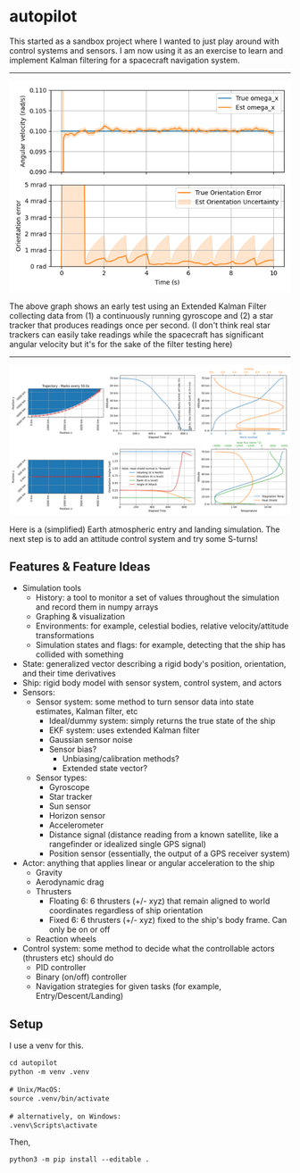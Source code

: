 # autopilot

This started as a sandbox project where I wanted to just play around with control systems and sensors. I am now using it as an exercise to learn and implement Kalman filtering for a spacecraft navigation system.

---

![](assets/EKF_Test_Gyro_StarTracker.png)

The above graph shows an early test using an Extended Kalman Filter collecting data from (1) a continuously running gyroscope and (2) a star tracker that produces readings once per second. (I don't think real star trackers can easily take readings while the spacecraft has significant angular velocity but it's for the sake of the filter testing here)

---

![](assets/Atmospheric_Entry.png)

Here is a (simplified) Earth atmospheric entry and landing simulation. The next step is to add an attitude control system and try some S-turns!


## Features & Feature Ideas

* Simulation tools
  * History: a tool to monitor a set of values throughout the simulation and record them in numpy arrays
  * Graphing & visualization
  * Environments: for example, celestial bodies, relative velocity/attitude transformations
  * Simulation states and flags: for example, detecting that the ship has collided with something
* State: generalized vector describing a rigid body's position, orientation, and their time derivatives
* Ship: rigid body model with sensor system, control system, and actors
* Sensors:
  * Sensor system: some method to turn sensor data into state estimates, Kalman filter, etc
    * Ideal/dummy system: simply returns the true state of the ship
    * EKF system: uses extended Kalman filter
    * Gaussian sensor noise
    * Sensor bias?
      * Unbiasing/calibration methods?
      * Extended state vector?
  * Sensor types:
    * Gyroscope
    * Star tracker
    * Sun sensor
    * Horizon sensor
    * Accelerometer
    * Distance signal (distance reading from a known satellite, like a rangefinder or idealized single GPS signal)
    * Position sensor (essentially, the output of a GPS receiver system)
* Actor: anything that applies linear or angular acceleration to the ship
  * Gravity
  * Aerodynamic drag
  * Thrusters
    * Floating 6: 6 thrusters (+/- xyz) that remain aligned to world coordinates regardless of ship orientation
    * Fixed 6: 6 thrusters (+/- xyz) fixed to the ship's body frame. Can only be on or off
  * Reaction wheels
* Control system: some method to decide what the controllable actors (thrusters etc) should do
  * PID controller
  * Binary (on/off) controller
  * Navigation strategies for given tasks (for example, Entry/Descent/Landing)

## Setup

I use a venv for this. 

    cd autopilot
    python -m venv .venv
    
    # Unix/MacOS:
    source .venv/bin/activate
    
    # alternatively, on Windows:
    .venv\Scripts\activate

Then,

    python3 -m pip install --editable .